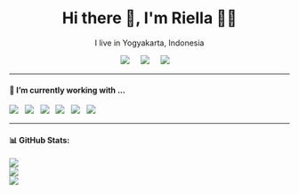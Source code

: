 <h1 align='center'> Hi there 👋, I'm Riella  👩‍💻 </h1>

<p align='center'>
  I live in Yogyakarta, Indonesia
</p>

<p align='center'>
  <a href="https://instagram.com/ratiqaz"><img src="https://img.shields.io/badge/Instagram-%23E4405F.svg?&style=for-the-badge&logo=Instagram&logoColor=white"/></a>&nbsp;&nbsp;&nbsp;&nbsp;
  <a href="https://twitter.com/riellakei"><img src="https://img.shields.io/badge/twitter-%231DA1F2.svg?&style=for-the-badge&logo=twitter&logoColor=white" /></a>&nbsp;&nbsp;&nbsp;&nbsp;
  <a href="https://www.linkedin.com/in/atiqadesytazahrani/"><img src="https://img.shields.io/badge/linkedin-%230077B5.svg?&style=for-the-badge&logo=linkedin&logoColor=white" /></a>&nbsp;&nbsp;&nbsp;&nbsp;
</p>


<hr>

<h4>🔭  I’m currently working with ...</h4>

<p >
  <img src="https://img.shields.io/badge/html5%20-%23e34f26.svg?&style=for-the-badge&logo=html5&logoColor=white" />&nbsp;&nbsp;
  <img src="https://img.shields.io/badge/CSS3-1572B6?&style=for-the-badge&logo=css3&logoColor=white" />&nbsp;&nbsp;
  <img src="https://img.shields.io/badge/java-%23ED8B00.svg?style=for-the-badge&logo=openjdk&logoColor=white" />&nbsp;&nbsp;
  <img src="https://img.shields.io/badge/Bootstrap-563D7C?style=for-the-badge&logo=bootstrap&logoColor=white">&nbsp;&nbsp;
  <img src="https://img.shields.io/badge/c++-%2300599C.svg?style=for-the-badge&logo=c%2B%2B&logoColor=white">&nbsp;&nbsp;
  <img src="https://img.shields.io/badge/python-3670A0?style=for-the-badge&logo=python&logoColor=ffdd54">&nbsp;&nbsp;
</p>


<hr>


#### 📊 GitHub Stats:
![](https://github-readme-stats.vercel.app/api?username=keiriella&theme=tokyonight&hide_border=false&include_all_commits=false&count_private=false)<br/>
![](https://nirzak-streak-stats.vercel.app/?user=keiriella&theme=tokyonight&hide_border=false)<br/>
![](https://github-readme-stats.vercel.app/api/top-langs/?username=keiriella&theme=tokyonight&hide_border=false&include_all_commits=false&count_private=false&layout=compact)

